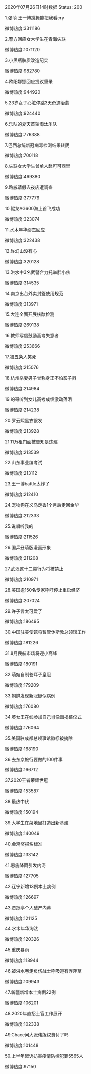 2020年07月26日14时数据
Status: 200

1.张萌 王一博跳舞能把我看cry

微博热度:3311186

2.警方回应女大学生在青海失联

微博热度:1071120

3.小黑瓶肤质改造纪实

微博热度:982780

4.欧阳娜娜回应提议重录

微博热度:944920

5.23岁女子心脏停跳3天奇迹治愈

微博热度:924440

6.乐队的夏天首轮淘汰乐队

微博热度:776388

7.巴西总统新冠病毒检测结果转阴

微博热度:700118

8.失联女大学生曾单人赴可可西里

微博热度:469380

9.路威请假去夜店遭调查

微博热度:377776

10.鲲龙AG600海上首飞成功

微博热度:323074

11.水木年华缪杰回应

微博热度:322438

12.许幻山没有心

微博热度:320128

13.洪水中3名武警合力托举胖小伙

微博热度:314535

14.南京出台外卖封签使用规范

微博热度:313971

15.大连全面开展核酸检测

微博热度:269138

16.教师写信鼓励高考失意者

微博热度:253666

17.被五条人笑死

微博热度:215076

18.杭州杀妻男子曾称身正不怕影子斜

微博热度:214984

19.的哥听到女儿高考成绩激动落泪

微博热度:214238

20.罗云熙黑衣银发

微博热度:213928

21.11万租门面被告知是违建

微博热度:213539

22.山东事业编考试

微博热度:213112

23.王一博battle太炸了

微博热度:212410

24.宠物狗在义乌走丢1个月后走回金华

微博热度:212333

25.说唱听我的

微博热度:211526

26.国乒丑萌版漫画形象

微博热度:211208

27.武汉这十二类行为将被禁止

微博热度:210971

28.美国逾150名专家呼吁停止重启经济

微博热度:207024

29.许子言太可爱了

微博热度:186495

30.中国驻美使馆将暂管休斯敦总领馆工作

微博热度:181226

31.8月民航市场将迎小高峰

微博热度:180191

32.萌娃自制苍耳子皇冠

微博热度:179209

33.朝鲜发现新冠疑似病例

微博热度:176080

34.英女王在线参加自己肖像画揭幕仪式

微博热度:176064

35.美国驻成都总领事馆徽标被摘除

微博热度:168190

36.去东京旅行要做的100件事

微博热度:166712

37.2020王者荣耀世冠

微博热度:153587

38.最热中伏

微博热度:150194

39.大学生在菜地里打造出新基建

微博热度:140049

40.金鸡奖报名标准

微博热度:133142

41.恩施降雨引发内涝

微博热度:127705

42.辽宁新增13例本土病例

微博热度:126697

43.贾跃亭个人破产内幕

微博热度:121125

44.水木年华淘汰

微博热度:120326

45.重庆暴雨

微博热度:118944

46.被洪水卷走负伤战士呼吸道有浮萍草

微博热度:109943

47.新疆新增本土病例22例

微博热度:106201

48.2020年直招士官工作展开

微博热度:102338

49.Chace问大张伟版权费付了吗

微博热度:101448

50.上半年起诉妨害疫情防控犯罪5565人

微博热度:97150


